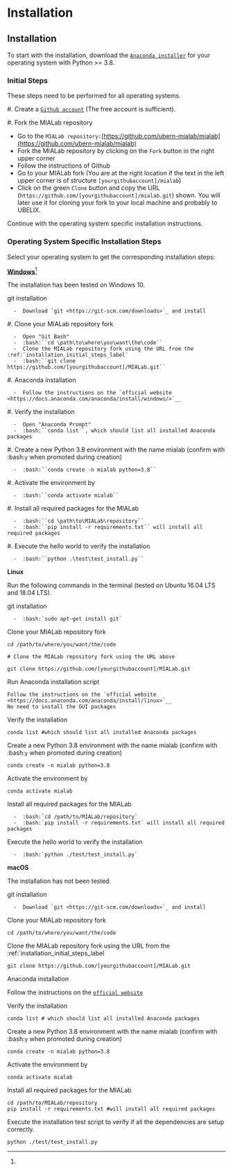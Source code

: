 # Installation

## Installation

To start with the installation, download the [`Anaconda installer`](https://www.anaconda.com/distribution/) for your operating system with Python >= 3.8.

### Initial Steps

These steps need to be performed for all operating systems.

\#. Create a [`Github account`](https://github.com/signup?ref\_cta=Sign+up\&ref\_loc=header+logged+out\&ref\_page=%2F\&source=header-home) (The free account is sufficient).

\#. Fork the MIALab repository

* Go to the `MIALab repository:`[https://github.com/ubern-mialab/mialab](https://github.com/ubern-mialab/mialab)
* Fork the MIALab repository by clicking on the `Fork` button in the right upper corner
* Follow the instructions of Github
* Go to your MIALab fork (You are at the right location if the text in the left upper corner is of structure `[yourgithubaccount]/mialab`)
* Click on the green `Clone` button and copy the URL (`https://github.com/[yourgithubaccount]/mialab.git`) shown. You will later use it for cloning your fork to your local machine and probably to UBELIX.

Continue with the operating system specific installation instructions.

### Operating System Specific Installation Steps

Select your operating system to get the corresponding installation steps:

[**Windows**](#user-content-fn-1)[^1]

The installation has been tested on Windows 10.

git installation

```
  -  Download `git <https://git-scm.com/downloads>`_ and install
```

\#. Clone your MIALab repository fork

```
  -  Open "Git Bash"
  -  :bash:``cd \path\to\where\you\want\the\code``
  -  Clone the MIALab repository fork using the URL from the :ref:`installation_initial_steps_label`
  -  :bash:``git clone https://github.com/[yourgithubaccount]/MIALab.git``
```

\#. Anaconda installation

```
  -  Follow the instructions on the `official website <https://docs.anaconda.com/anaconda/install/windows/>`__
```

\#. Verify the installation

```
  -  Open "Anaconda Prompt"
  -  :bash:``conda list``, which should list all installed Anaconda packages
```

\#. Create a new Python 3.8 environment with the name mialab (confirm with :bash:`y` when promoted during creation)

```
  -  :bash:``conda create -n mialab python=3.8``
```

\#. Activate the environment by

```
  -  :bash:``conda activate mialab``
```

\#. Install all required packages for the MIALab

```
  -  :bash:``cd \path\to\MIALab\repository``
  -  :bash:``pip install -r requirements.txt`` will install all required packages
```

\#. Execute the hello world to verify the installation

```
  -  :bash:``python .\test\test_install.py``
```

**Linux**

Run the following commands in the terminal (tested on Ubuntu 16.04 LTS and 18.04 LTS).

git installation

```
  -  :bash:`sudo apt-get install git`
```

Clone your MIALab repository fork

```
cd /path/to/where/you/want/the/code

# Clone the MIALab repository fork using the URL above

git clone https://github.com/[yourgithubaccount]/MIALab.git
```

Run Anaconda installation script

```
Follow the instructions on the `official website <https://docs.anaconda.com/anaconda/install/linux>`__
No need to install the GUI packages
```

Verify the installation

```
conda list #which should list all installed Anaconda packages
```

Create a new Python 3.8 environment with the name mialab (confirm with :bash:`y` when promoted during creation)

```
conda create -n mialab python=3.8
```

Activate the environment by

```
conda activate mialab
```

Install all required packages for the MIALab

```
  -  :bash:`cd /path/to/MIALab/repository`
  -  :bash:`pip install -r requirements.txt` will install all required packages
```

Execute the hello world to verify the installation

```
  -  :bash:`python ./test/test_install.py`
```

**macOS**

The installation has not been tested.

git installation

```
  -  Download `git <https://git-scm.com/downloads>`_ and install
```

Clone your MIALab repository fork&#x20;

```
cd /path/to/where/you/want/the/code
```

Clone the MIALab repository fork using the URL from the :ref:\`installation\_initial\_steps\_label

```
git clone https://github.com/[yourgithubaccount]/MIALab.git
```

Anaconda installation&#x20;

Follow the instructions on the [`official website`](https://docs.anaconda.com/anaconda/install/mac-os/)

Verify the installation

```
conda list # which should list all installed Anaconda packages
```

Create a new Python 3.8 environment with the name mialab (confirm with :bash:`y` when promoted during creation)

```
conda create -n mialab python=3.8
```

Activate the environment by

```
conda activate mialab
```

Install all required packages for the MIALab

```
cd /path/to/MIALab/repository
pip install -r requirements.txt #will install all required packages
```

Execute the installation test script to verify if all the dependencies are setup correctly.

```
python ./test/test_install.py
```

[^1]: 
